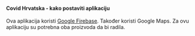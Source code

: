 #### Covid Hrvatska - kako postaviti aplikaciju

Ova aplikacija koristi [Google Firebase](https://firebase.google.com/?gclid=CjwKCAjw95D0BRBFEiwAcO1KDG4U6gFKDtyJoHYMRnTmQUmsKu-cOAwLqgdTzejeRa1LEj3zK4NeNhoCNYcQAvD_BwE). Također
koristi Google Maps. Za ovu aplikaciju su potrebna oba proizvoda da bi radila.


